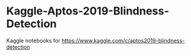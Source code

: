 # Kaggle-Aptos-2019-Blindness-Detection
Kaggle notebooks for https://www.kaggle.com/c/aptos2019-blindness-detection
